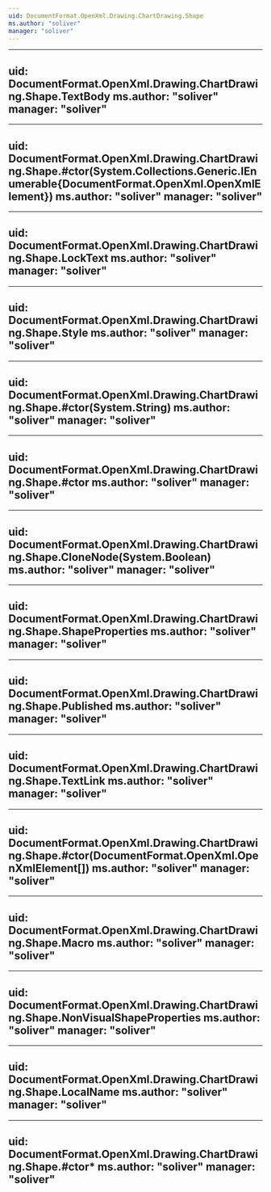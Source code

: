 ```yaml
---
uid: DocumentFormat.OpenXml.Drawing.ChartDrawing.Shape
ms.author: "soliver"
manager: "soliver"
---
```


---
uid: DocumentFormat.OpenXml.Drawing.ChartDrawing.Shape.TextBody
ms.author: "soliver"
manager: "soliver"
---

---
uid: DocumentFormat.OpenXml.Drawing.ChartDrawing.Shape.#ctor(System.Collections.Generic.IEnumerable{DocumentFormat.OpenXml.OpenXmlElement})
ms.author: "soliver"
manager: "soliver"
---

---
uid: DocumentFormat.OpenXml.Drawing.ChartDrawing.Shape.LockText
ms.author: "soliver"
manager: "soliver"
---

---
uid: DocumentFormat.OpenXml.Drawing.ChartDrawing.Shape.Style
ms.author: "soliver"
manager: "soliver"
---

---
uid: DocumentFormat.OpenXml.Drawing.ChartDrawing.Shape.#ctor(System.String)
ms.author: "soliver"
manager: "soliver"
---

---
uid: DocumentFormat.OpenXml.Drawing.ChartDrawing.Shape.#ctor
ms.author: "soliver"
manager: "soliver"
---

---
uid: DocumentFormat.OpenXml.Drawing.ChartDrawing.Shape.CloneNode(System.Boolean)
ms.author: "soliver"
manager: "soliver"
---

---
uid: DocumentFormat.OpenXml.Drawing.ChartDrawing.Shape.ShapeProperties
ms.author: "soliver"
manager: "soliver"
---

---
uid: DocumentFormat.OpenXml.Drawing.ChartDrawing.Shape.Published
ms.author: "soliver"
manager: "soliver"
---

---
uid: DocumentFormat.OpenXml.Drawing.ChartDrawing.Shape.TextLink
ms.author: "soliver"
manager: "soliver"
---

---
uid: DocumentFormat.OpenXml.Drawing.ChartDrawing.Shape.#ctor(DocumentFormat.OpenXml.OpenXmlElement[])
ms.author: "soliver"
manager: "soliver"
---

---
uid: DocumentFormat.OpenXml.Drawing.ChartDrawing.Shape.Macro
ms.author: "soliver"
manager: "soliver"
---

---
uid: DocumentFormat.OpenXml.Drawing.ChartDrawing.Shape.NonVisualShapeProperties
ms.author: "soliver"
manager: "soliver"
---

---
uid: DocumentFormat.OpenXml.Drawing.ChartDrawing.Shape.LocalName
ms.author: "soliver"
manager: "soliver"
---

---
uid: DocumentFormat.OpenXml.Drawing.ChartDrawing.Shape.#ctor*
ms.author: "soliver"
manager: "soliver"
---
